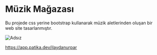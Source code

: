 # Müzik Mağazası
Bu projede css yerine bootstrap kullanarak müzik aletlerinden oluşan bir web site tasarlanmıştır.

![Adsız](https://user-images.githubusercontent.com/114296703/202922364-318eebe0-561f-4537-9e93-03b26bc3b095.png)


https://app.patika.dev/ilaydanurpar
